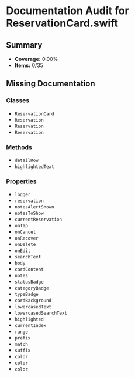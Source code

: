 # Documentation Audit for ReservationCard.swift

## Summary

- **Coverage:** 0.00%
- **Items:** 0/35

## Missing Documentation

### Classes
- `ReservationCard`
- `Reservation`
- `Reservation`
- `Reservation`

### Methods
- `detailRow`
- `highlightedText`

### Properties
- `logger`
- `reservation`
- `notesAlertShown`
- `notesToShow`
- `currentReservation`
- `onTap`
- `onCancel`
- `onRecover`
- `onDelete`
- `onEdit`
- `searchText`
- `body`
- `cardContent`
- `notes`
- `statusBadge`
- `categoryBadge`
- `typeBadge`
- `cardBackground`
- `lowercasedText`
- `lowercasedSearchText`
- `highlighted`
- `currentIndex`
- `range`
- `prefix`
- `match`
- `suffix`
- `color`
- `color`
- `color`
